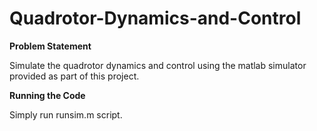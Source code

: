 # Quadrotor-Dynamics-and-Control

**Problem Statement**

Simulate the quadrotor dynamics and control using the matlab simulator provided as part of this project.

**Running the Code**

Simply run runsim.m script.
